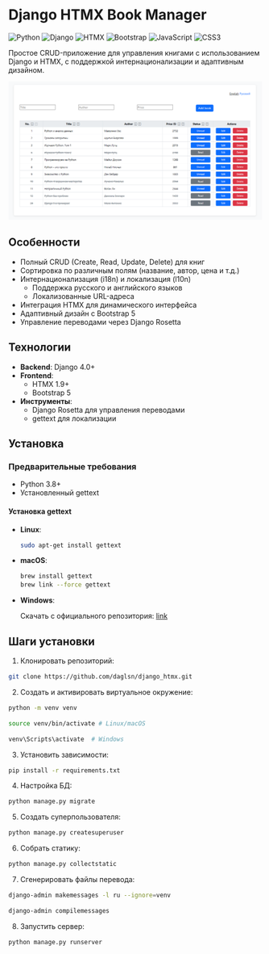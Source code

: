 # Django HTMX Book Manager

![Python](https://img.shields.io/badge/Python-3.8%2B-blue?logo=python)
![Django](https://img.shields.io/badge/Django-4.0%2B-green?logo=django)
![HTMX](https://img.shields.io/badge/HTMX-1.9%2B-orange)
![Bootstrap](https://img.shields.io/badge/Bootstrap-5-%237952B3?logo=bootstrap)
![JavaScript](https://img.shields.io/badge/JavaScript-ES6%2B-yellow?logo=javascript)
![CSS3](https://img.shields.io/badge/CSS3-%231572B6?logo=css3)

Простое CRUD-приложение для управления книгами с использованием Django и HTMX, с поддержкой интернационализации и адаптивным дизайном.

![Screenshot](docs/img.png)

## Особенности

- Полный CRUD (Create, Read, Update, Delete) для книг
- Сортировка по различным полям (название, автор, цена и т.д.)
- Интернационализация (i18n) и локализация (l10n)
  - Поддержка русского и английского языков
  - Локализованные URL-адреса
- Интеграция HTMX для динамического интерфейса
- Адаптивный дизайн с Bootstrap 5
- Управление переводами через Django Rosetta

## Технологии

- **Backend**: Django 4.0+
- **Frontend**: 
  - HTMX 1.9+
  - Bootstrap 5
- **Инструменты**:
  - Django Rosetta для управления переводами
  - gettext для локализации

## Установка

### Предварительные требования

- Python 3.8+
- Установленный gettext

#### Установка gettext
- **Linux**:
  ```bash
  sudo apt-get install gettext
- **macOS**:

   ```bash
  brew install gettext
   brew link --force gettext
  
- **Windows**:

    Скачать с официального репозитория:
[link](https://github.com/mlocati/gettext-iconv-windows/releases/download/v0.21-v1.16/gettext0.21-iconv1.16-static-64.exe)

## Шаги установки
1. Клонировать репозиторий:

```bash
git clone https://github.com/daglsn/django_htmx.git
```

2. Создать и активировать виртуальное окружение:

```bash
python -m venv venv
```
```bash
source venv/bin/activate # Linux/macOS
```
```bash
venv\Scripts\activate  # Windows
```

3. Установить зависимости:

```bash
pip install -r requirements.txt
```
4. Настройка БД:

```bash
python manage.py migrate
```
5. Создать суперпользователя:

```bash
python manage.py createsuperuser
```
6. Собрать статику:

```bash
python manage.py collectstatic
```
7. Сгенерировать файлы перевода:

```bash
django-admin makemessages -l ru --ignore=venv
```
```bash
django-admin compilemessages
```
8. Запустить сервер:

```bash
python manage.py runserver
```


